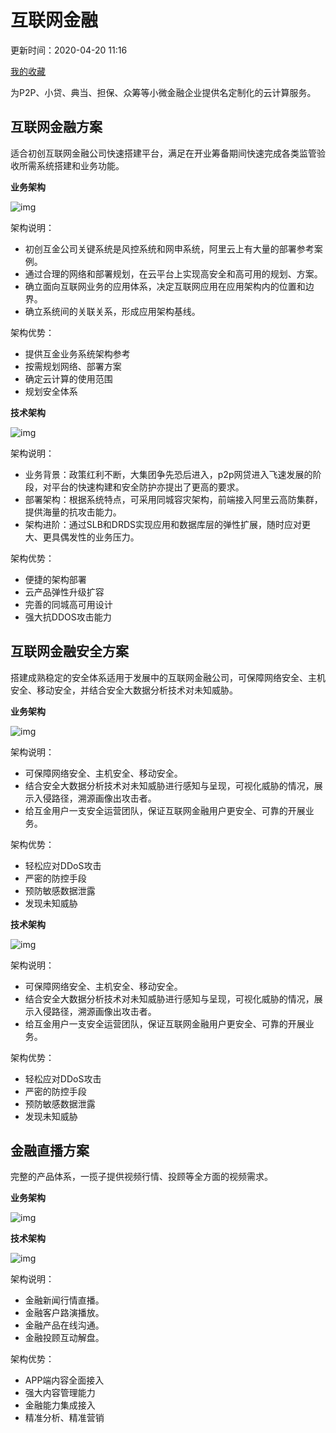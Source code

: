 # 互联网金融

更新时间：2020-04-20 11:16

[我的收藏](https://help.aliyun.com/my_favorites.html)

为P2P、小贷、典当、担保、众筹等小微金融企业提供名定制化的云计算服务。

## 互联网金融方案

适合初创互联网金融公司快速搭建平台，满足在开业筹备期间快速完成各类监管验收所需系统搭建和业务功能。

**业务架构**

![img](https://help-static-aliyun-doc.aliyuncs.com/assets/img/zh-CN/7952537851/p7202.png)

架构说明：

- 初创互金公司关键系统是风控系统和网申系统，阿里云上有大量的部署参考案例。
- 通过合理的网络和部署规划，在云平台上实现高安全和高可用的规划、方案。
- 确立面向互联网业务的应用体系，决定互联网应用在应用架构内的位置和边界。
- 确立系统间的关联关系，形成应用架构基线。

架构优势：

- 提供互金业务系统架构参考
- 按需规划网络、部署方案
- 确定云计算的使用范围
- 规划安全体系

**技术架构**

![img](https://help-static-aliyun-doc.aliyuncs.com/assets/img/zh-CN/7952537851/p7203.png)

架构说明：

- 业务背景：政策红利不断，大集团争先恐后进入，p2p网贷进入飞速发展的阶段，对平台的快速构建和安全防护亦提出了更高的要求。
- 部署架构：根据系统特点，可采用同城容灾架构，前端接入阿里云高防集群，提供海量的抗攻击能力。
- 架构进阶：通过SLB和DRDS实现应用和数据库层的弹性扩展，随时应对更大、更具偶发性的业务压力。

架构优势：

- 便捷的架构部署
- 云产品弹性升级扩容
- 完善的同城高可用设计
- 强大抗DDOS攻击能力

## 互联网金融安全方案

搭建成熟稳定的安全体系适用于发展中的互联网金融公司，可保障网络安全、主机安全、移动安全，并结合安全大数据分析技术对未知威胁。

**业务架构**

![img](https://help-static-aliyun-doc.aliyuncs.com/assets/img/zh-CN/7952537851/p7204.png)

架构说明：

- 可保障网络安全、主机安全、移动安全。
- 结合安全大数据分析技术对未知威胁进行感知与呈现，可视化威胁的情况，展示入侵路径，溯源画像出攻击者。
- 给互金用户一支安全运营团队，保证互联网金融用户更安全、可靠的开展业务。

架构优势：

- 轻松应对DDoS攻击
- 严密的防控手段
- 预防敏感数据泄露
- 发现未知威胁

**技术架构**

![img](https://help-static-aliyun-doc.aliyuncs.com/assets/img/zh-CN/8952537851/p7205.png)

架构说明：

- 可保障网络安全、主机安全、移动安全。
- 结合安全大数据分析技术对未知威胁进行感知与呈现，可视化威胁的情况，展示入侵路径，溯源画像出攻击者。
- 给互金用户一支安全运营团队，保证互联网金融用户更安全、可靠的开展业务。

架构优势：

- 轻松应对DDoS攻击
- 严密的防控手段
- 预防敏感数据泄露
- 发现未知威胁

## 金融直播方案

完整的产品体系，一揽子提供视频行情、投顾等全方面的视频需求。

**业务架构**

![img](https://help-static-aliyun-doc.aliyuncs.com/assets/img/zh-CN/8952537851/p7206.png)

**技术架构**

![img](https://help-static-aliyun-doc.aliyuncs.com/assets/img/zh-CN/8952537851/p7207.png)

架构说明：

- 金融新闻行情直播。
- 金融客户路演播放。
- 金融产品在线沟通。
- 金融投顾互动解盘。

架构优势：

- APP端内容全面接入
- 强大内容管理能力
- 金融能力集成接入
- 精准分析、精准营销